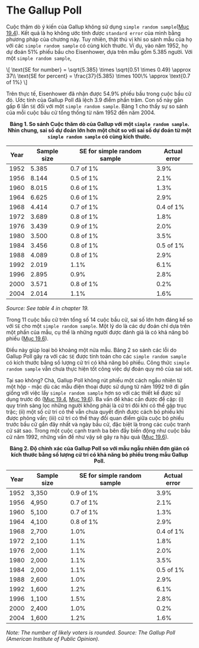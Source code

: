 # The Gallup Poll

Cuộc thăm dò ý kiến của Gallup không sử dụng `simple random sample`([Mục 19.4](../ch19/ch19-04.md)). Kết quả là họ không ước tính được `standard error` của mình bằng phương pháp của chương này. Tuy nhiên, thật thú vị khi so sánh mẫu của họ với các `simple random sample` có cùng kích thước. Ví dụ, vào năm 1952, họ dự đoán 51% phiếu bầu cho Eisenhower, dựa trên mẫu gồm 5.385 người. Với một `simple random sample`,

\\[
\text{SE for number} = \sqrt{5.385} \times \sqrt{0.51 \times 0.49} \approx 37\\\\
\text{SE for percent} = \frac{37}{5.385} \times 100\\% \approx \text{0.7 of 1\%}
\\]

Trên thực tế, Eisenhower đã nhận được 54.9% phiếu bầu trong cuộc bầu cử đó. Ước tính của Gallup Poll đã lệch 3.9 điểm phần trăm. Con số này gần gấp 6 lần `SE` đối với một `simple random sample`. Bảng 1 cho thấy sự so sánh của mỗi cuộc bầu cử tổng thống từ năm 1952 đến năm 2004.

**<center>Bảng 1. So sánh Cuộc thăm dò của Gallup với một `simple random sample`. Nhìn chung, sai số dự đoán lớn hơn một chút so với sai số dự đoán từ một `simple random sample` có cùng kích thước.</center>**

| Year | Sample size | SE for simple random sample | Actual error |
| ---- | ----------- | --------------------------- | ------------ |
| 1952 | 5.385       | 0.7 of 1%                   | 3.9%         |
| 1956 | 8.144       | 0.5 of 1%                   | 2.1%         |
| 1960 | 8.015       | 0.6 of 1%                   | 1.3%         |
| 1964 | 6.625       | 0.6 of 1%                   | 2.9%         |
| 1968 | 4.414       | 0.7 of 1%                   | 0.4 of 1%    |
| 1972 | 3.689       | 0.8 of 1%                   | 1.8%         |
| 1976 | 3.439       | 0.9 of 1%                   | 2.0%         |
| 1980 | 3.500       | 0.8 of 1%                   | 3.5%         |
| 1984 | 3.456       | 0.8 of 1%                   | 0.5 of 1%    |
| 1988 | 4.089       | 0.8 of 1%                   | 2.9%         |
| 1992 | 2.019       | 1.1%                        | 6.1%         |
| 1996 | 2.895       | 0.9%                        | 2.8%         |
| 2000 | 3.571       | 0.8 of 1%                   | 0.2%         |
| 2004 | 2.014       | 1.1%                        | 1.6%         |

_Source: See table 4 in chapter 19._

Trong 11 cuộc bầu cử trên tổng số 14 cuộc bầu cử, sai số lớn hơn đáng kể so với `SE` cho một `simple random sample`. Một lý do là các dự đoán chỉ dựa trên một phần của mẫu, cụ thể là những người được đánh giá là có khả năng bỏ phiếu ([Mục 19.6](../ch19/ch19-06.md)).

Điều này giúp loại bỏ khoảng một nửa mẫu. Bảng 2 so sánh các lỗi do Gallup Poll gây ra với các `SE` được tính toán cho các `simple random sample` có kích thước bằng số lượng cử tri có khả năng bỏ phiếu. Công thức `simple random sample` vẫn chưa thực hiện tốt công việc dự đoán quy mô của sai sót.

Tại sao không? Chà, Gallup Poll không rút phiếu một cách ngẫu nhiên từ một hộp - mặc dù các mẫu điện thoại được sử dụng từ năm 1992 trở đi gần giống với việc lấy `simple random sample` hơn so với các thiết kế được sử dụng trước đó ([Mục 19.4](../ch19/ch19-04.md), [Mục 19.6](../ch19/ch19-06.md)). Ba vấn đề khác cần được đề cập: (i) quy trình sàng lọc những người không phải là cử tri đôi khi có thể gặp trục trặc; (ii) một số cử tri có thể vẫn chưa quyết định được cách bỏ phiếu khi được phỏng vấn; (iii) cử tri có thể thay đổi quan điểm giữa cuộc bỏ phiếu trước bầu cử gần đây nhất và ngày bầu cử, đặc biệt là trong các cuộc tranh cử sát sao. Trong một cuộc cạnh tranh ba bên đầy biến động như cuộc bầu cử năm 1992, những vấn đề như vậy sẽ gây ra hậu quả ([Mục 19.6](../ch19/ch19-06.md)).

**<center>Bảng 2. Độ chính xác của Gallup Poll so với mẫu ngẫu nhiên đơn giản có kích thước bằng số lượng cử tri có khả năng bỏ phiếu trong mẫu Gallup Poll.</center>**

| Year | Sample size | SE for simple random sample | Actual error |
| ---- | ----------- | --------------------------- | ------------ |
| 1952 | 3,350       | 0.9 of 1%                   | 3.9%         |
| 1956 | 4,950       | 0.7 of 1%                   | 2.1%         |
| 1960 | 5,100       | 0.7 of 1%                   | 1.3%         |
| 1964 | 4,100       | 0.8 of 1%                   | 2.9%         |
| 1968 | 2,700       | 1.0%                        | 0.4 of 1%    |
| 1972 | 2,100       | 1.1%                        | 1.8%         |
| 1976 | 2,000       | 1.1%                        | 2.0%         |
| 1980 | 2,000       | 1.1%                        | 3.5%         |
| 1984 | 2,000       | 1.1%                        | 0.5 of 1%    |
| 1988 | 2,600       | 1.0%                        | 2.9%         |
| 1992 | 1,600       | 1.2%                        | 6.1%         |
| 1996 | 1,100       | 1.5%                        | 2.8%         |
| 2000 | 2,400       | 1.0%                        | 0.2%         |
| 2004 | 1,600       | 1.2%                        | 1.6%         |

_Note: The number of likely voters is rounded.
Source: The Gallup Poll (American Institute of Public Opinion)._
